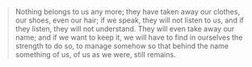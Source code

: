 > Nothing belongs to us any more; they have taken away our clothes, our shoes, even our hair; if we speak, they will not listen to us, and if they listen, they will not understand. They will even take away our name; and if we want to keep it, we will have to find in ourselves the strength to do so, to manage somehow so that behind the name something of us, of us as we were, still remains.